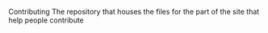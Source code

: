 Contributing
The repository that houses the files for the part of the site that help people contribute

